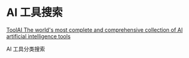 # AI 工具搜索
[ToolAI The world's most complete and comprehensive collection of AI artificial intelligence tools](https://www.toolai.io/en) 

AI 工具分类搜索

 